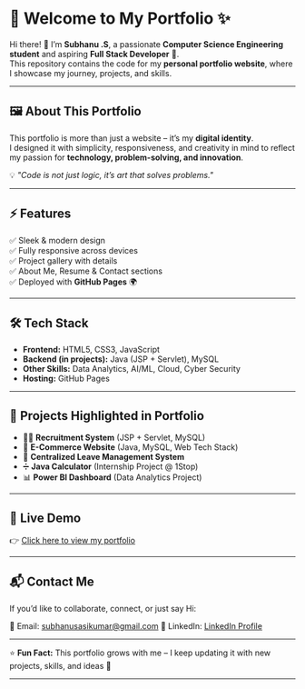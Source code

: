# 🌈 Welcome to My Portfolio ✨  

Hi there! 👋 I’m **Subhanu .S**, a passionate **Computer Science Engineering student** and aspiring **Full Stack Developer** 🚀.  
This repository contains the code for my **personal portfolio website**, where I showcase my journey, projects, and skills.  

---

## 🖼️ About This Portfolio  
This portfolio is more than just a website – it’s my **digital identity**.  
I designed it with simplicity, responsiveness, and creativity in mind to reflect my passion for **technology, problem-solving, and innovation**.  

💡 *"Code is not just logic, it’s art that solves problems."*  

---

## ⚡ Features  
✅ Sleek & modern design  
✅ Fully responsive across devices  
✅ Project gallery with details  
✅ About Me, Resume & Contact sections  
✅ Deployed with **GitHub Pages** 🌍  

---

## 🛠️ Tech Stack  
- **Frontend:** HTML5, CSS3, JavaScript  
- **Backend (in projects):** Java (JSP + Servlet), MySQL  
- **Other Skills:** Data Analytics, AI/ML, Cloud, Cyber Security  
- **Hosting:** GitHub Pages  

---

## 📂 Projects Highlighted in Portfolio  
- 🧑‍💼 **Recruitment System** (JSP + Servlet, MySQL)  
- 🛒 **E-Commerce Website** (Java, MySQL, Web Tech Stack)  
- 🏫 **Centralized Leave Management System**  
- ➗ **Java Calculator** (Internship Project @ 1Stop)  
- 📊 **Power BI Dashboard** (Data Analytics Project)  

---

## 🎯 Live Demo  
👉 [Click here to view my portfolio]([https://your-username.github.io/portfolio/])  

---

## 📬 Contact Me  
If you’d like to collaborate, connect, or just say Hi:  

📧 Email: subhanusasikumar@gmail.com 
💼 LinkedIn: [LinkedIn Profile](www.linkedin.com/in/subhanu-sasikumar-949507301)  

---

⭐ **Fun Fact:** This portfolio grows with me – I keep updating it with new projects, skills, and ideas 🌟  

---

